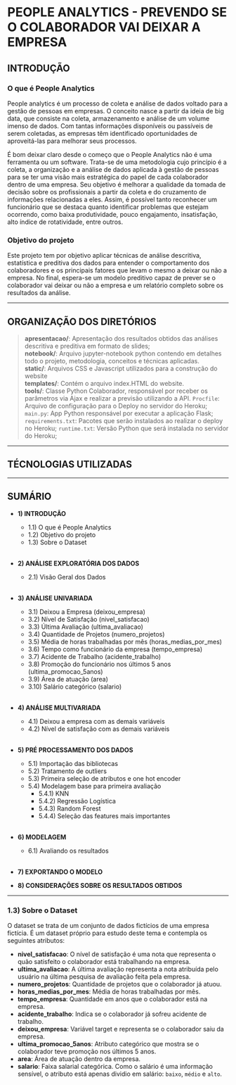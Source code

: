 <h1>PEOPLE ANALYTICS - PREVENDO SE O COLABORADOR VAI DEIXAR A EMPRESA</h1>

<h2>INTRODUÇÃO</h2>

<h3>O que é People Analytics</h3>

People analytics é um processo de coleta e análise de dados voltado para a gestão de pessoas em empresas. O conceito nasce a partir da ideia de big data, que consiste na coleta, armazenamento e análise de um volume imenso de dados. Com tantas informações disponíveis ou passíveis de serem coletadas, as empresas têm identificado oportunidades de aproveitá-las para melhorar seus processos.

É bom deixar claro desde o começo que o People Analytics não é uma ferramenta ou um software. Trata-se de uma metodologia cujo princípio é a coleta, a organização e a análise de dados aplicada à gestão de pessoas para se ter uma visão mais estratégica do papel de cada colaborador dentro de uma empresa. Seu objetivo é melhorar a qualidade da tomada de decisão sobre os profissionais a partir da coleta e do cruzamento de informações relacionadas a eles. Assim, é possível tanto reconhecer um funcionário que se destaca quanto identificar problemas que estejam ocorrendo, como baixa produtividade, pouco engajamento, insatisfação, alto índice de rotatividade, entre outros.

<h3>Objetivo do projeto</h3>
Este projeto tem por objetivo aplicar técnicas de análise descritiva, estatística e preditiva dos dados para entender o comportamento dos colaboradores e os principais fatores que levam o mesmo a deixar ou não a empresa. No final, espera-se um modelo preditivo capaz de prever se o colaborador vai deixar ou não a empresa e um relatório completo sobre os resultados da análise.

---

<h2>ORGANIZAÇÃO DOS DIRETÓRIOS</h2>

> **apresentacao/**: Apresentação dos resultados obtidos das análises descritiva e preditiva em formato de slides;<br/>
> **notebook/**: Arquivo jupyter-notebook python contendo em detalhes todo o projeto, metodologia, conceitos e técnicas aplicadas.<br/>
> **static/**: Arquivos CSS e Javascript utilizados para a construção do website<br/>
> **templates/**: Contém o arquivo index.HTML do website.<br/>
> **tools/**: Classe Python Colaborador, responsável por receber os parâmetros via Ajax e realizar a previsão utilizando a API.
> `Procfile`: Arquivo de configuração para o Deploy no servidor do Heroku;
> `main.py`: App Python responsável por executar a aplicação Flask;
> `requirements.txt`: Pacotes que serão instalados ao realizar o deploy no Heroku;
> `runtime.txt`: Versão Python que será instalada no servidor do Heroku;

---

<h2>TÉCNOLOGIAS UTILIZADAS</h2>

---

<h2>SUMÁRIO</h2>

* **1) INTRODUÇÃO**
	* 1.1) O que é People Analytics 
	* 1.2) Objetivo do projeto 
	* 1.3) Sobre o Dataset 
<br/><br/>

* **2) ANÁLISE EXPLORATÓRIA DOS DADOS** 
	* 2.1) Visão Geral dos Dados 
<br/><br/>

* **3) ANÁLISE UNIVARIADA**
	* 3.1) Deixou a Empresa (deixou_empresa) 
	* 3.2) Nível de Satisfação (nivel_satisfacao) 
	* 3.3) Última Avaliação (ultima_avaliacao) 
	* 3.4) Quantidade de Projetos (numero_projetos) 
	* 3.5) Média de horas trabalhadas por mês (horas_medias_por_mes) 
	* 3.6) Tempo como funcionário da empresa (tempo_empresa) 
	* 3.7) Acidente de Trabalho (acidente_trabalho) 
	* 3.8) Promoção do funcionário nos últimos 5 anos (ultima_promocao_5anos) 
	* 3.9) Área de atuação (area) 
	* 3.10) Salário categórico (salario) 
<br/><br/>

* **4) ANÁLISE MULTIVARIADA** 
	* 4.1) Deixou a empresa com as demais variáveis 
	* 4.2) Nível de satisfação com as demais variáveis 
<br/><br/>

* **5) PRÉ PROCESSAMENTO DOS DADOS** 
	* 5.1) Importação das bibliotecas 
	* 5.2) Tratamento de outliers 
	* 5.3) Primeira seleção de atributos e one hot encoder 
	* 5.4) Modelagem base para primeira avaliação 
		* 5.4.1) KNN 
		* 5.4.2) Regressão Logística 
		* 5.4.3) Random Forest 
		* 5.4.4) Seleção das features mais importantes 
<br/><br/>

* **6) MODELAGEM** 
	* 6.1) Avaliando os resultados
	<br/><br/>
* **7) EXPORTANDO O MODELO** 
* **8) CONSIDERAÇÕES SOBRE OS RESULTADOS OBTIDOS** 

---


<h3>1.3) Sobre o Dataset</h3>

O dataset se trata de um conjunto de dados fictícios de uma empresa fictícia. É um dataset próprio para estudo deste tema e contempla os seguintes atributos:
* **nivel_satisfacao**: O nível de satisfação é uma nota que representa o quão satisfeito o colaborador está trabalhando na empresa.
* **ultima_avaliacao**: A última avaliação representa a nota atribuída pelo usuário na última pesquisa de avaliação feita pela empresa.
* **numero_projetos**: Quantidade de projetos que o colaborador já atuou.
* **horas_medias_por_mes**: Média de horas trabalhadas por mês.
* **tempo_empresa**: Quantidade em anos que o colaborador está na empresa.
* **acidente_trabalho**: Indica se o colaborador já sofreu acidente de trabalho.
* **deixou_empresa**: Variável target e representa se o colaborador saiu da empresa.
* **ultima_promocao_5anos**: Atributo categórico que mostra se o colaborador teve promoção nos últimos 5 anos.
* **area**: Área de atuação dentro da empresa.
* **salario**: Faixa salarial categórica. Como o salário é uma informação sensível, o atributo está apenas dividio em salário: `baixo`, `médio` e `alto`. 

